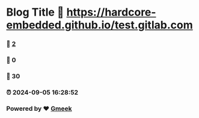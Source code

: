 # Blog Title :link: https://hardcore-embedded.github.io/test.gitlab.com 
### :page_facing_up: [2](https://hardcore-embedded.github.io/test.gitlab.com/tag.html) 
### :speech_balloon: 0 
### :hibiscus: 30 
### :alarm_clock: 2024-09-05 16:28:52 
### Powered by :heart: [Gmeek](https://github.com/Meekdai/Gmeek)
